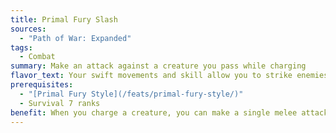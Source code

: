 ```yaml
---
title: Primal Fury Slash
sources:
  - "Path of War: Expanded"
tags:
  - Combat
summary: Make an attack against a creature you pass while charging
flavor_text: Your swift movements and skill allow you to strike enemies as you close with your target.
prerequisites:
  - "[Primal Fury Style](/feats/primal-fury-style/)"
  - Survival 7 ranks
benefit: When you charge a creature, you can make a single melee attack against another creature that is adjacent to you at any point during your movement.
---
```

